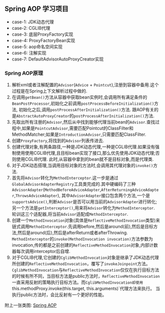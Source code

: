 ## Spring AOP 学习项目

* case-1: JDK动态代理
* case-2: CGLIB代理
* case-3: 底层ProxyFactory实现
* case-4: ProxyFactoryBean实现
* case-5: aop命名空间实现
* case-6: 注解实现
* case-7: DefaultAdvisorAutoProxyCreator实现

### Spring AOP原理

1. 解析xml或者注解配置的`Advisor`(`Advice` + `Pointcut`),注册到容器中备用.这个过程是在Spring上下文解析过程中做的.
2. 在调用`getBean()`方法从容器中获取bean实例时,会调用所有满足条件的`BeanPostProcessor`,初始化之前调用`postProcessBeforeInitialization()`方法,
初始化之后,调用`postProcessAfterInitialization()`方法.
跟AOP有关的是`AbstractAutoProxyCreator`的`postProcessAfterInitialization()`方法.
3. 先取出所有注册的`Advisor`,然后从中找到能够代理当前bean的`Advisor`.查找过程中,如果是`PointcutAdvisor`,需要匹配Pointcut的ClassFilter和MethodMatcher;如果是`IntroductionAdvisor`,只需要匹配ClassFilter.
4. 创建`ProxyFactory`,将找到的`Advisor`列表传进去.
5. 创建代理对象,有两条路径,一种是JDK动态代理,一种是CGLIB代理.如果没有强制使用使用CGLIB代理,且目标bean实现了接口,那么优先使用JDK动态代理;否则使用CGLIB代理.
此时,从容器中拿到的bean就不是目标对象,而是代理类.
6. 对于JDK动态搭理,当调用目标对象的方法时,会调用其代理对象的`invoke()`方法.
7. 首先将`Advisor`转化为`MethodInterceptor`.这一步是通过`GlobalAdvisorAdapterRegistry`工具类完成的.其中硬编码了三种`AdvisorAdapter`(`MethodBeforeAdviceAdapter`,`AfterReturningAdviceAdapter`,`ThrowsAdviceAdapter`),
其中`AdvisorAdapter`接口包含两个方法,一个是`supportsAdvice()`,判断`Advisor`是否可以用当前的`AdvisorAdapter`进行转化;另一个方法是`getInterceptor()`,用来将`Advisor`转化为`MethodInterceptor`.
轮训这三个适配器,将当前`Advisor`适配成`MethodInterceptor`.
8. 创建一个`MethodInvocation`对象(具体是`ReflectiveMethodInvocation`类型)来链式调用`MethodInterceptor`.先调用before,然后是around(前),然后是目标方法,然后是around(后),然后是afterReturn或者afterThrowing.
`MethodInterceptor`的`invoke(MethodInvocation invocation)`方法参数为invocation,传的都是之前创建的`ReflectiveMethodInvocation`对象,内部计数器每次调用interceptor后自增.
9. 对于CGLIB代理,它创建的`CglibMethodInvocation`对象是继承了JDK动态代理所创建的`ReflectiveMethodInvocation`，覆写了`invokeJoinpoint`方法。
`CglibMethodInvocation`与`ReflectiveMethodInvocation`仅仅在执行目标方法的时候有所不同，当目标方法是public方法时，`ReflectiveMethodInvocation`一直采用反射的策略执行目标方法。而`CglibMethodInvocation却使用`this.methodProxy.invoke(this.target, this.arguments)`代理方法来执行。
当执行public方法时，会比反射有一个更好的性能。

附上一张类图:
[Spring AOP](http://dl2.iteye.com/upload/attachment/0101/5528/977a5376-572f-3e69-b13b-2aeeb44a5b24.png)